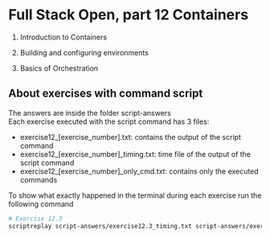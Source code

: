 # Full Stack Open, part 12 Containers

1. Introduction to Containers

2. Building and configuring environments

3. Basics of Orchestration

## About exercises with command script

The answers are inside the folder script-answers </br>
Each exercise executed with the script command has 3 files:

- exercise12_[exercise_number].txt: contains the output of the script command
- exercise12_[exercise_number]_timing.txt: time file of the output of the script command
- exercise12_[exercise_number]_only_cmd.txt: contains only the executed commands

To show what exactly happened in the terminal during each exercise run the following command

```bash
# Exercise 12.3
scriptreplay script-answers/exercise12.3_timing.txt script-answers/exercise12.3.txt -m 0.2
```
